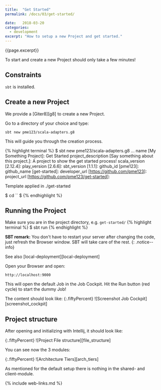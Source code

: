 ```yaml
---
title:  "Get Started"
permalink: /docs/03/get-started/

date:   2018-03-20
categories:
  - development
excerpt: "How to setup a new Project and get started."
---
```

{{page.excerpt}}

To start and create a new Project should only take a few minutes!

## Constraints
`sbt` is installed.

## Create a new Project
We provide a [Giter8][g8] to create a new Project.

Go to a directory of your choice and type:

`sbt new pme123/scala-adapters.g8`

This will guide you through the creation process.

{% highlight terminal %}
$ sbt new pme123/scala-adapters.g8
...
name [My Something Project]: Get Started
project_description [Say something about this project.]: A project to show the get started process!
scala_version [2.12.4]: 
play_version [2.6.6]: 
sbt_version [1.1.1]: 
github_id [pme123]: 
github_name [get-started]: 
developer_url [https://github.com/pme123]: 
project_url [https://github.com/pme123/get-started]: 

Template applied in ./get-started

$ cd ``
$
{% endhighlight %}

## Running the Project
Make sure you are in the project directory, e.g. `get-started/`
{% highlight terminal %}
$ sbt run
{% endhighlight %}

**SBT remark:** You don't have to restart your server after changing the code, just refresh the Browser window. 
SBT will take care of the rest.
{: .notice--info}

See also [local-deployment][local-deployment]

Open your Browser and open:

`http://localhost:9000`

This will open the default Job in the Job Cockpit. 
Hit the Run button (red cycle) to start the dummy Job!

The content should look like:
{:.fiftyPercent}
![Screenshot Job Cockpit][screenshot_cockpit]

## Project structure
After opening and initializing with Intellij, it should look like:

{:.fiftyPercent}
![Project File structure][file_structure]

You can see now the 3 modules:

{:.fiftyPercent}
![Architecture Tiers][arch_tiers]

As mentioned for the default setup there is nothing in the shared- and client-module.

{% include web-links.md %}
